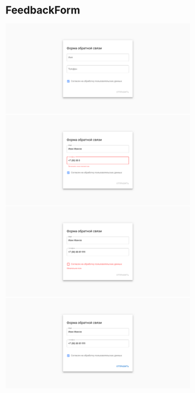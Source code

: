# FeedbackForm

![first screenshot](/screenshot/screen1.png)
![second screenshot](/screenshot/screen2.png)
![third screenshot](/screenshot/screen3.png)
![fourth screenshot](/screenshot/screen4.png)
